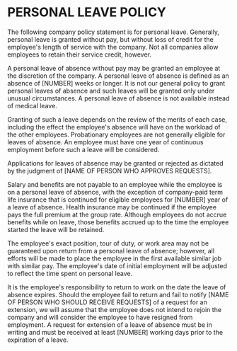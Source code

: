 # PERSONAL LEAVE POLICY

The following company policy statement is for personal leave. Generally,
personal leave is granted without pay, but without loss of credit for
the employee's length of service with the company. Not all companies
allow employees to retain their service credit, however.

A personal leave of absence without pay may be granted an employee at
the discretion of the company. A personal leave of absence is defined as
an absence of \[NUMBER\] weeks or longer. It is not our general policy
to grant personal leaves of absence and such leaves will be granted only
under unusual circumstances. A personal leave of absence is not
available instead of medical leave.

Granting of such a leave depends on the review of the merits of each
case, including the effect the employee's absence will have on the
workload of the other employees. Probationary employees are not
generally eligible for leaves of absence. An employee must have one year
of continuous employment before such a leave will be considered.

Applications for leaves of absence may be granted or rejected as
dictated by the judgment of \[NAME OF PERSON WHO APPROVES REQUESTS\].

Salary and benefits are not payable to an employee while the employee is
on a personal leave of absence, with the exception of company-paid term
life insurance that is continued for eligible employees for \[NUMBER\]
year of a leave of absence. Health insurance may be continued if the
employee pays the full premium at the group rate. Although employees do
not accrue benefits while on leave, those benefits accrued up to the
time the employee started the leave will be retained.

The employee's exact position, tour of duty, or work area may not be
guaranteed upon return from a personal leave of absence; however, all
efforts will be made to place the employee in the first available
similar job with similar pay. The employee's date of initial employment
will be adjusted to reflect the time spent on personal leave.

It is the employee's responsibility to return to work on the date the
leave of absence expires. Should the employee fail to return and fail to
notify \[NAME OF PERSON WHO SHOULD RECEIVE REQUESTS\] of a request for
an extension, we will assume that the employee does not intend to rejoin
the company and will consider the employee to have resigned from
employment. A request for extension of a leave of absence must be in
writing and must be received at least \[NUMBER\] working days prior to
the expiration of a leave.

# 
